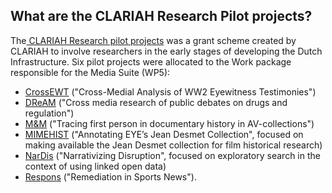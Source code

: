 ## What are the CLARIAH Research Pilot projects?

The[ CLARIAH Research pilot projects](https://clariah.nl/projecten/research-pilots) was a grant scheme created by CLARIAH to involve researchers in the early stages of developing the Dutch Infrastructure. Six pilot projects were allocated to the Work package responsible for the Media Suite (WP5):

- [CrossEWT](https://clariah.nl/en/projects/research-pilots/granted-pilot-research-projects/crossewt) ("Cross-Medial Analysis of WW2 Eyewitness Testimonies")
- [DReAM](https://clariah.nl/en/projects/research-pilots/granted-pilot-research-projects/dream) ("Cross media research of public debates on drugs and regulation")
- [M&M](https://clariah.nl/en/projects/research-pilots/granted-pilot-research-projects/m-m) ("Tracing first person in documentary history in AV-collections")
- [MIMEHIST](https://clariah.nl/en/projects/research-pilots/granted-pilot-research-projects/mimehist) ("Annotating EYE’s Jean Desmet Collection", focused on making available the Jean Desmet collection for film historical research)
- [NarDis](https://clariah.nl/en/projects/research-pilots/granted-pilot-research-projects/nardis) ("Narrativizing Disruption", focused on exploratory search in the context of using linked open data)
- [Respons](https://clariah.nl/en/projects/research-pilots/granted-pilot-research-projects/respons) ("Remediation in Sports News").